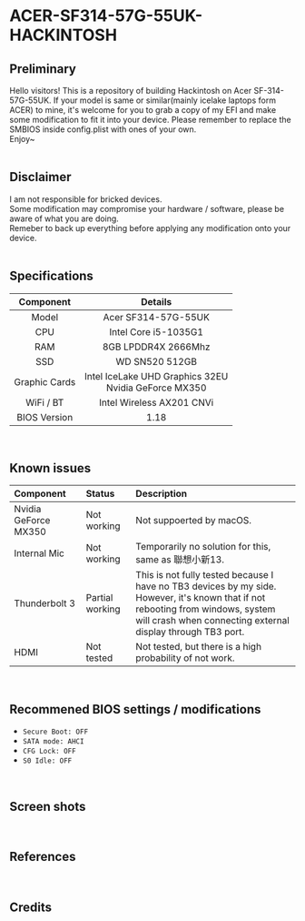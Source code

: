# ACER-SF314-57G-55UK-HACKINTOSH

## Preliminary
Hello visitors! This is a repository of building Hackintosh on Acer SF-314-57G-55UK. If your model is same or similar(mainly icelake laptops form ACER) to mine, it's welcome for you to grab a copy of my EFI and make some modification to fit it into your device. Please remember to replace the SMBIOS inside config.plist with ones of your own.<br>Enjoy~
<br>
<br>

## Disclaimer
I am not responsible for bricked devices.<br>Some modification may compromise your hardware / software, please be aware of what you are doing.<br>Remeber to back up everything before applying any modification onto your device.
<br>
<br>

## Specifications
| Component | Details |
|:---:|:---:|
| Model | Acer SF314-57G-55UK |
| CPU | Intel Core i5-1035G1 |
| RAM | 8GB LPDDR4X 2666Mhz |
| SSD | WD SN520 512GB |
| Graphic Cards | Intel IceLake UHD Graphics 32EU<br>Nvidia GeForce MX350 |
| WiFi / BT | Intel Wireless AX201 CNVi |
| BIOS Version | 1.18 |
<br>

## Known issues
| Component | Status | Description |
|:---|:---|:---|
| Nvidia GeForce MX350 | Not working | Not suppoerted by macOS. |
| Internal Mic | Not working | Temporarily no solution for this, same as 聯想小新13. |
| Thunderbolt 3 | Partial working | This is not fully tested because I have no TB3 devices by my side. <br>However, it's known that if not rebooting from windows, system will crash when connecting external display through TB3 port. |
| HDMI | Not tested | Not tested, but there is a high probability of not work. |
<br>

## Recommened BIOS settings / modifications
* `Secure Boot: OFF`
* `SATA mode: AHCI`
* `CFG Lock: OFF`
* `S0 Idle: OFF`
<br>

## Screen shots
<br>

## References
<br>

## Credits
<br>
